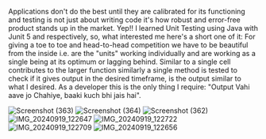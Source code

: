 Applications don't do the best until they are calibrated for its functioning and testing is not just about writing code it's how robust and
error-free product stands up in the market.
 Yep!! I learned Unit Testing using Java with Junit 5 and respectively,
so, what interested me here's a short one of it:
 For giving a toe to toe and head-to-head competition we have to be beautiful from the inside i.e. are the "units" 
 working individually
 and are working as a single being at its optimum or lagging behind.
  Similar to a single cell contributes to the larger function similarly a single method is tested to check if it gives output
 in the desired timeframe, is the output similar to what I desired. As a developer this is the only thing I require: 
 "Output Vahi aave jo Chahiye, baaki kuch bhi jais hai".

 
 ![Screenshot (363)](https://github.com/user-attachments/assets/b3c8c5dd-340d-4eaf-8a01-da6740e5fdb2)
![Screenshot (364)](https://github.com/user-attachments/assets/60f8ea81-0819-4f29-b945-32ba287af757)
![Screenshot (362)](https://github.com/user-attachments/assets/9aeda1ea-4a67-4ae5-a485-e14acb502ffe)
![IMG_20240919_122647](https://github.com/user-attachments/assets/3d4aed97-9905-4c18-9f0b-56f558ced7b1)
![IMG_20240919_122722](https://github.com/user-attachments/assets/7f2ecf3e-30d7-49b2-a3ab-e718d960a07f)
![IMG_20240919_122709](https://github.com/user-attachments/assets/82dcc0cb-9075-4fd3-87ee-bd4890df05a4)
![IMG_20240919_122656](https://github.com/user-attachments/assets/1774aecb-0d4d-48c0-9b76-52024fb9c2f5)



 
